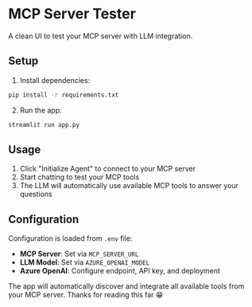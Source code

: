 # MCP Server Tester

A clean UI to test your MCP server with LLM integration.

## Setup

1. Install dependencies:
```bash
pip install -r requirements.txt
```

2. Run the app:
```bash
streamlit run app.py
```

## Usage

1. Click "Initialize Agent" to connect to your MCP server
2. Start chatting to test your MCP tools
3. The LLM will automatically use available MCP tools to answer your questions

## Configuration

Configuration is loaded from `.env` file:
- **MCP Server**: Set via `MCP_SERVER_URL`
- **LLM Model**: Set via `AZURE_OPENAI_MODEL`
- **Azure OpenAI**: Configure endpoint, API key, and deployment

The app will automatically discover and integrate all available tools from your MCP server.
Thanks for reading this far 😁